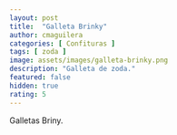 ```yaml
---
layout: post
title:  "Galleta Brinky"
author: cmaguilera
categories: [ Confituras ]
tags: [ zoda ]
image: assets/images/galleta-brinky.png
description: "Galleta de zoda."
featured: false
hidden: true
rating: 5
---
```


Galletas Briny.